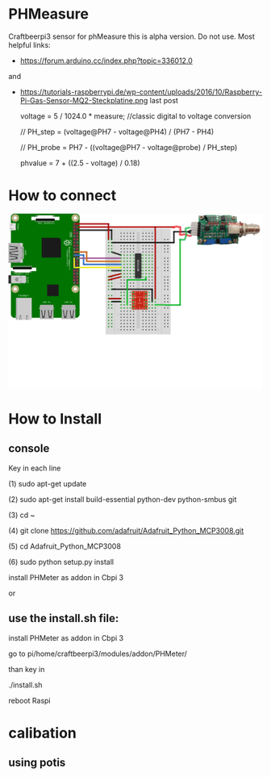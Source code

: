 # PHMeasure
Craftbeerpi3 sensor for phMeasure
this is alpha version. Do not use.
Most helpful links:
- https://forum.arduino.cc/index.php?topic=336012.0

and

- https://tutorials-raspberrypi.de/wp-content/uploads/2016/10/Raspberry-Pi-Gas-Sensor-MQ2-Steckplatine.png last post


  voltage = 5 / 1024.0 * measure; //classic digital to voltage conversion


  // PH_step = (voltage@PH7 - voltage@PH4) / (PH7 - PH4)


  // PH_probe = PH7 - ((voltage@PH7 - voltage@probe) / PH_step)


  phvalue = 7 + ((2.5 - voltage) / 0.18)
   
  
# How to connect

![Test Graph](https://github.com/JamFfm/PHMeasure/blob/master/RaspberryPiPHSensorSteckplatine.png "wireing")

# How to Install

## console

Key in each line

(1) sudo apt-get update

(2) sudo apt-get install build-essential python-dev python-smbus git

(3) cd ~

(4) git clone https://github.com/adafruit/Adafruit_Python_MCP3008.git

(5) cd Adafruit_Python_MCP3008

(6) sudo python setup.py install

install PHMeter as addon in Cbpi 3

or

## use the install.sh file:

install PHMeter as addon in Cbpi 3

go to pi/home/craftbeerpi3/modules/addon/PHMeter/

than key in 

./install.sh

reboot Raspi

# calibation


## using potis


